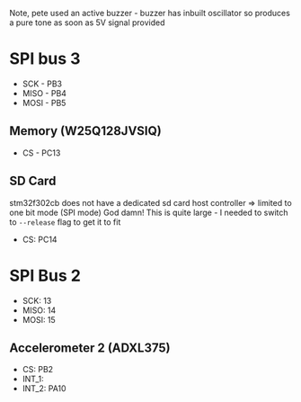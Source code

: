 Note, pete used an active buzzer - buzzer has inbuilt oscillator so produces a pure tone as soon as 5V signal provided

# SPI bus 3
- SCK - PB3
- MISO - PB4
- MOSI - PB5

## Memory (W25Q128JVSIQ)
- CS - PC13

## SD Card
stm32f302cb does not have a dedicated sd card host controller => limited to one bit mode (SPI mode)
God damn! This is quite large - I needed to switch to `--release` flag to get it to fit  
- CS: PC14

# SPI Bus 2
- SCK: 13
- MISO: 14
- MOSI: 15

## Accelerometer 2 (ADXL375)
- CS: PB2
- INT_1: 
- INT_2: PA10